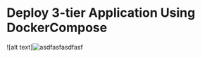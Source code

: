 # Deploy 3-tier Application Using DockerCompose
![alt text]![asdfasfasdfasf](https://user-images.githubusercontent.com/48874264/166475725-a7a73775-5446-4563-811d-569d101e6697.png)

